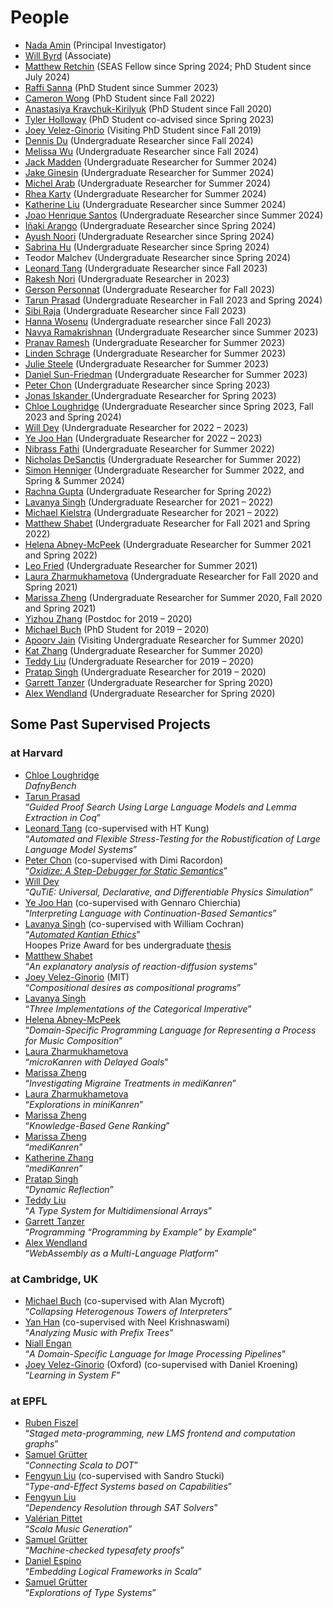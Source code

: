 # People

- [Nada Amin](http://namin.seas.harvard.edu) (Principal Investigator)
- [Will Byrd](http://webyrd.net) (Associate)
- [Matthew Retchin](https://www.mhr.ai) (SEAS Fellow since Spring 2024; PhD Student since July 2024)
- [Raffi Sanna](https://github.com/rvs31) (PhD Student since Summer 2023)
- [Cameron Wong](https://camdar.io) (PhD Student since Fall 2022)
- [Anastasiya Kravchuk-Kirilyuk](https://akravc.github.io) (PhD Student since Fall 2020)
- [Tyler Holloway](https://github.com/htoyll) (PhD Student co-advised since Spring 2023)
- [Joey Velez-Ginorio](http://web.mit.edu/joeyv/www) (Visiting PhD Student since Fall 2019)
- [Dennis Du](https://github.com/DennisD1122) (Undergraduate Researcher since Fall 2024)
- [Melissa Wu](https://github.com/mzwu) (Undergraduate Researcher since Fall 2024)
- [Jack Madden](https://github.com/jmadden12) (Undergraduate Researcher for Summer 2024)
- [Jake Ginesin](https://github.com/JakeGinesin) (Undergraduate Researcher for Summer 2024)
- [Michel Arab](https://github.com/michelarab) (Undergraduate Researcher for Summer 2024)
- [Rhea Karty](https://github.com/Rhea-Eve) (Undergraduate Researcher for Summer 2024)
- [Katherine Liu](https://github.com/kemmaliu) (Undergraduate Researcher since Summer 2024)
- [Joao Henrique Santos](https://github.com/joaohts) (Undergraduate Researcher since Summer 2024)
- [Iñaki Arango](https://github.com/inakineitor) (Undergraduate Researcher since Spring 2024)
- [Ayush Noori](https://github.com/ayushnoori) (Undergraduate Researcher since Spring 2024)
- [Sabrina Hu](https://github.com/sabrinahu) (Undergraduate Researcher since Spring 2024)
- Teodor Malchev (Undergraduate Researcher since Spring 2024)
- [Leonard Tang](https://github.com/leonardtang) (Undergraduate Researcher since Fall 2023)
- [Rakesh Nori](https://github.com/rnori-har) (Undergraduate Researcher in 2023)
- [Gerson Personnat](https://github.com/gpersonna) (Undergraduate Researcher for Fall 2023)
- [Tarun Prasad](https://github.com/mtarunp) (Undergraduate Researcher in Fall 2023 and Spring 2024)
- [Sibi Raja](https://github.com/sibiraj) (Undergraduate Researcher since Fall 2023)
- [Hanna Wosenu](https://github.com/hannawosen) (Undergraduate researcher since Fall 2023)
- [Navya Ramakrishnan](https://github.com/NavyaRamakrishna) (Undergraduate Researcher since Summer 2023)
- [Pranav Ramesh](https://github.com/pr2841) (Undergraduate Researcher for Summer 2023)
- [Linden Schrage](https://github.com/lindenschrag) (Undergraduate Researcher for Summer 2023)
- [Julie Steele](https://github.com/Julie-Steel) (Undergraduate Researcher for Summer 2023)
- [Daniel Sun-Friedman](https://github.com/dsunfriedma) (Undergraduate Researcher for Summer 2023)
- [Peter Chon](https://github.com/HelixAchao) (Undergraduate Researcher since Spring 2023)
- [Jonas Iskander ](https://github.com/jonasiskande)(Undergraduate Researcher for Spring 2023)
- [Chloe Loughridge](https://github.com/ChloeL19) (Undergraduate Researcher since Spring 2023, Fall 2023 and Spring 2024)
- [Will Dey](https://github.com/wi11de) (Undergraduate Researcher for 2022 – 2023)
- [Ye Joo Han](https://github.com/yejoo10) (Undergraduate Researcher for 2022 – 2023)
- [Nibrass Fathi](https://github.com/nibrass-fath) (Undergraduate Researcher for Summer 2022)
- [Nicholas DeSanctis](https://github.com/njd87) (Undergraduate Researcher for Summer 2022)
- [Simon Henniger](https://github.com/shennige) (Undergraduate Researcher for Summer 2022, and Spring &amp; Summer 2024)
- [Rachna Gupta](https://github.com/rachgupt) (Undergraduate Researcher for Spring 2022)
- [Lavanya Singh](https://github.com/lsingh123) (Undergraduate Researcher for 2021 – 2022)
- [Michael Kielstra](https://github.com/pmkielstr) (Undergraduate Researcher for 2021 – 2022)
- [Matthew Shabet](https://github.com/MatthewShabe) (Undergraduate Researcher for Fall 2021 and Spring 2022)
- [Helena Abney-McPeek](https://github.com/helenaa) (Undergraduate Researcher for Summer 2021 and Spring 2022)
- [Leo Fried](https://github.com/leofrie) (Undergraduate Researcher for Summer 2021)
- [Laura Zharmukhametova](https://github.com/l-zharmukhametov) (Undergraduate Researcher for Fall 2020 and Spring 2021)
- [Marissa Zheng](https://github.com/mzheng1) (Undergraduate Researcher for Summer 2020, Fall 2020 and Spring 2021)
- [Yizhou Zhang](https://cs.uwaterloo.ca/~yizhou) (Postdoc for 2019 – 2020)
- [Michael Buch](https://github.com/Michael137) (PhD Student for 2019 – 2020)
- [Apoorv Jain](https://github.com/japoorv) (Visiting Undergraduate Researcher for Summer 2020)
- [Kat Zhang](https://github.com/19kat) (Undergraduate Researcher for Summer 2020)
- [Teddy Liu](https://github.com/theodoretliu) (Undergraduate Researcher for 2019 – 2020)
- [Pratap Singh](https://github.com/pratapsingh172) (Undergraduate Researcher for 2019 – 2020)
- [Garrett Tanzer](https://github.com/gtanze) (Undergraduate Researcher for Spring 2020)
- [Alex Wendland](https://github.com/awendlan) (Undergraduate Researcher for Spring 2020)

## Some Past Supervised Projects

###	at Harvard
- [Chloe Loughridge](https://github.com/ChloeL19)  
  _DafnyBench_
- [Tarun Prasad](https://github.com/mtarunp)  
  “_Guided Proof Search Using Large Language Models and Lemma Extraction in Coq_”
- [Leonard Tang](https://github.com/leonardtang) (co-supervised with HT Kung)  
  “_Automated and Flexible Stress-Testing for the Robustification of Large Language Model Systems_”
- [Peter Chon](https://github.com/HelixAchaos) (co-supervised with Dimi Racordon)  
  “_[Oxidize: A Step-Debugger for Static Semantics](https://2023.splashcon.org/details/iwaco-2023-papers/1/Oxidize-A-Step-Debugger-for-Static-Semantics)_”
- [Will Dey](https://github.com/wi11dey)  
  “_QuTiE: Universal, Declarative, and Differentiable Physics Simulation_”
- [Ye Joo Han](https://github.com/yejoo104) (co-supervised with Gennaro Chierchia)  
  “_Interpreting Language with Continuation-Based Semantics_”
- [Lavanya Singh](https://github.com/lsingh123/) (co-supervised with William Cochran)  
  “_[Automated Kantian Ethics](https://github.com/lsingh123/automatedkantianethics)_”  
  Hoopes Prize Award for bes undergraduate [thesis](https://dash.lib.harvard.edu/handle/1/37371736)
- [Matthew Shabet](https://github.com/MatthewShabet)  
  “_An explanatory analysis of reaction-diffusion systems_”
- [Joey Velez-Ginorio](https://www.seas.upenn.edu/~joeyv/) (MIT)  
  “_Compositional desires as compositional programs_”
- [Lavanya Singh](https://github.com/lsingh123/)  
  “_Three Implementations of the Categorical Imperative_”
- [Helena Abney-McPeek](https://github.com/helenaam)  
  “_Domain-Specific Programming Language for Representing a Process for Music Composition_”
- [Laura Zharmukhametova](https://github.com/l-zharmukhametova)  
  “_microKanren with Delayed Goals_”
- [Marissa Zheng](http://github.com/mzheng17)  
  “_Investigating Migraine Treatments in mediKanren_”
- [Laura Zharmukhametova](https://github.com/l-zharmukhametova)  
  “_Explorations in miniKanren_”
- [Marissa Zheng](http://github.com/mzheng17)  
  “_Knowledge-Based Gene Ranking_”
- [Marissa Zheng](http://github.com/mzheng17)  
  “_mediKanren_”
- [Katherine Zhang](https://github.com/19katz)  
  “_mediKanren_”
- [Pratap Singh](https://github.com/pratapsingh1729)  
  “_Dynamic Reflection_”
- [Teddy Liu](https://github.com/theodoretliu/)  
  “_A Type System for Multidimensional Arrays_”
- [Garrett Tanzer](https://github.com/gtanzer)  
  “_Programming “Programming by Example” by Example_”
- [Alex Wendland](https://github.com/awendland)  
  “_WebAssembly as a Multi-Language Platform_”

### at Cambridge, UK

- [Michael Buch](https://github.com/Michael137/) (co-supervised with Alan Mycroft)  
  “_Collapsing Heterogenous Towers of Interpreters_”
- [Yan Han](https://github.com/yan-h) (co-supervised with Neel Krishnaswami)  
  “_Analyzing Music with Prefix Trees_”
- [Niall Engan](https://github.com/NiallEgan)  
  “_A Domain-Specific Language for Image Processing Pipelines_”
- [Joey Velez-Ginorio](https://www.seas.upenn.edu/~joeyv/) (Oxford) (co-supervised with Daniel Kroening)  
  “_Learning in System F_”

### at EPFL

- [Ruben Fiszel](https://github.com/rubenfiszel)  
  “_Staged meta-programming, new LMS frontend and computation graphs_”
- [Samuel Grütter](https://github.com/samuelgruetter)  
  “_Connecting Scala to DOT_”
- [Fengyun Liu](https://github.com/liufengyun) (co-supervised with Sandro Stucki)  
  “_Type-and-Effect Systems based on Capabilities_”
- [Fengyun Liu](https://github.com/liufengyun)  
  “_Dependency Resolution through SAT Solvers_”
- [Valérian Pittet](https://github.com/vtpittet)  
  “_Scala Music Generation_”
- [Samuel Grütter](https://github.com/samuelgruetter)  
  “_Machine-checked typesafety proofs_”
- [Daniel Espino](https://github.com/akathorn)  
  “_Embedding Logical Frameworks in Scala_”
- [Samuel Grütter](https://github.com/samuelgruetter)  
  “_Explorations of Type Systems_”
